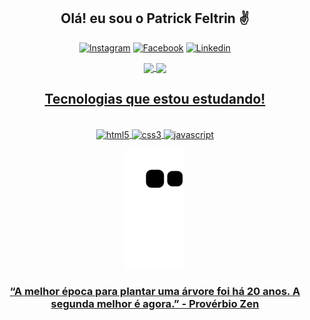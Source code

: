 <div align="center">
  
## Olá! eu sou o Patrick Feltrin ✌️

[![Instagram](https://img.shields.io/badge/Instagram-E4405F?style=for-the-badge&logo=instagram&logoColor=white)](https://instagram.com/pfeltrin)
[![Facebook](https://img.shields.io/badge/Facebook-1877F2?style=for-the-badge&logo=facebook&logoColor=white)](https://www.facebook.com/pfeltrin07)
[![Linkedin](https://img.shields.io/badge/LinkedIn-0077B5?style=for-the-badge&logo=linkedin&logoColor=white)](https://www.linkedin.com/in/pfeltrin)
  
<a href="https://github.com/pfeltrin">  
<img align="center" height="180em" src="https://github-readme-stats.vercel.app/api/top-langs/?username=pfeltrin&layout=compact)](https://github.com/pfeltrin/github-readme-stats" />
<img align="center" height="180em" src="https://github-readme-stats.vercel.app/api?username=pfeltrin&show_icons=true&theme=github_dark" />


## Tecnologias que estou estudando!

<div style="display: inline_block"><br/>
<img align="center" alt="html5" src="https://img.shields.io/badge/HTML5-E34F26?style=for-the-badge&logo=html5&logoColor=white" />
<img align="center" alt="css3" src="https://img.shields.io/badge/CSS3-1572B6?style=for-the-badge&logo=css3&logoColor=white" />
<img align="center" alt="javascript" src="https://img.shields.io/badge/JavaScript-323330?style=for-the-badge&logo=javascript&logoColor=F7DF1E" /> 
  
</div>

![Snake animation](https://github.com/pfeltrin/pfeltrin/blob/output/github-contribution-grid-snake.svg)

### “A melhor época para plantar uma árvore foi há 20 anos. A segunda melhor é agora.” - Provérbio Zen

</div>
